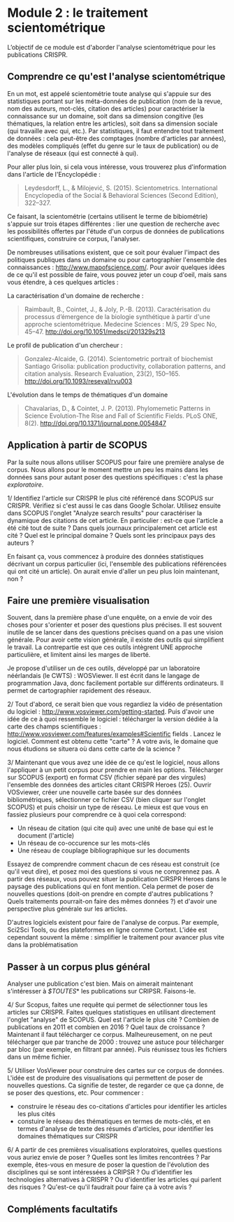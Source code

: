 # Module 2 : le traitement scientométrique

L’objectif de ce module est d'aborder l'analyse scientométrique pour les publications CRISPR.

## Comprendre ce qu'est l'analyse scientométrique

En un mot, est appelé scientométrie toute analyse qui s'appuie sur des statistiques portant sur les méta-données de publication (nom de la revue, nom des auteurs, mot-clés, citation des articles) pour caractériser la connaissance sur un domaine, soit dans sa dimension congitive (les thématiques, la relation entre les articles), soit dans sa dimension sociale (qui travaille avec qui, etc.). Par statistiques, il faut entendre tout traitement de données : cela peut-être des comptages (nombre d'articles par années), des modèles compliqués (effet du genre sur le taux de publication) ou de l'analyse de réseaux (qui est connecté à qui).

Pour aller plus loin, si cela vous intéresse, vous trouverez plus d'information dans l'article de l'Encyclopédie :

> Leydesdorff, L., & Milojević, S. (2015). Scientometrics. International Encyclopedia of the Social & Behavioral Sciences (Second Edition), 322–327.

Ce faisant, la scientométrie (certains utilisent le terme de bibiométrie) s'appuie sur trois étapes différentes : lier une question de recherche avec les possibilités offertes par l'étude d'un corpus de données de publications scientifiques, construire ce corpus, l'analyser.

De nombreuses utilisations existent, que ce soit pour évaluer l'impact des politiques publiques dans un domaine ou pour cartographier l'ensemble des connaissances : http://www.mapofscience.com/. Pour avoir quelques idées de ce qu'il est possible de faire, vous pouvez jeter un coup d'oeil, mais sans vous étendre, à ces quelques articles :

La caractérisation d'un domaine de recherche :

> Raimbault, B., Cointet, J., & Joly, P.-B. (2013). Caractérisation du processus d’émergence de la biologie synthétique à partir d'une approche scientométrique. Medecine Sciences : M/S, 29 Spec No, 45–47. http://doi.org/10.1051/medsci/201329s213

Le profil de publication d'un chercheur :

> Gonzalez-Alcaide, G. (2014). Scientometric portrait of biochemist Santiago Grisolia: publication productivity, collaboration patterns, and citation analysis. Research Evaluation, 23(2), 150–165. http://doi.org/10.1093/reseval/rvu003

L'évolution dans le temps de thématiques d'un domaine

> Chavalarias, D., & Cointet, J. P. (2013). Phylomemetic Patterns in Science Evolution-The Rise and Fall of Scientific Fields. PLoS ONE, 8(2). http://doi.org/10.1371/journal.pone.0054847



## Application à partir de SCOPUS

Par la suite nous allons utiliser SCOPUS pour faire une première analyse de corpus. Nous allons pour le moment mettre un peu les mains dans les données sans pour autant poser des questions spécifiques : c'est la phase *exploratoire*.

1/ Identifiez l'article sur CRISPR le plus cité référencé dans SCOPUS sur CRISPR. Vérifiez si c'est aussi le cas dans Google Scholar. Utilisez ensuite dans SCOPUS l'onglet "Analyze search results" pour caractériser la dynamique des citations de cet article. En particulier : est-ce que l'article a été cité tout de suite ? Dans quels journaux principalement cet article est cité ? Quel est le principal domaine ? Quels sont les principaux pays des auteurs ? 

En faisant ça, vous commencez à produire des données statistiques décrivant un corpus particulier (ici, l'ensemble des publications référencées qui ont cité un article). On aurait envie d'aller un peu plus loin maintenant, non ?

## Faire une première visualisation

Souvent, dans la première phase d'une enquête, on a envie de voir des choses pour s'orienter et poser des questions plus précises. Il est souvent inutile de se lancer dans des questions précises quand on a pas une vision générale. Pour avoir cette vision générale, il existe des outils qui simplifient le travail. La contrepartie est que ces outils intègrent UNE approche particulière, et limitent ainsi les marges de liberté.

Je propose d'utiliser un de ces outils, développé par un laboratoire néérlandais (le CWTS) : WOSViewer. Il est écrit dans le langage de programmation Java, donc facilement portable sur différents ordinateurs. Il permet de cartographier rapidement des réseaux.

2/ Tout d'abord, ce serait bien que vous regardiez la vidéo de présentation du logiciel : http://www.vosviewer.com/getting-started. Puis d'avoir une idée de ce à quoi ressemble le logiciel : télécharger la version dédiée à la carte des champs scientifiques : http://www.vosviewer.com/features/examples#Scientific fields . Lancez le logiciel. Comment est obtenu cette "carte" ? A votre avis, le domaine que nous étudions se situera où dans cette carte de la science ?

3/ Maintenant que vous avez une idée de ce qu'est le logiciel, nous allons l'appliquer à un petit corpus pour prendre en main les options. Télécharger sur SCOPUS (export) en format CSV (fichier séparé par des virgules) l'ensemble des données des articles citant CRISPR Heroes (25). Ouvrir VOSviewer, créer une nouvelle carte basée sur des données bibliométriques, sélectionner ce fichier CSV (bien cliquer sur l'onglet SCOPUS) et puis choisir un type de réseau. Le mieux est que vous en fassiez plusieurs pour comprendre ce à quoi cela correspond:

- Un réseau de citation (qui cite qui) avec une unité de base qui est le document (l'article)
- Un réseau de co-occurence sur les mots-clés
- Une réseau de couplage bibliographique sur les documents

Essayez de comprendre comment chacun de ces réseau est construit (ce qu'il veut dire), et posez moi des questions si vous ne comprennez pas. A partir des réseaux, vous pouvez situer la publication CIRSPR Heroes dans le paysage des publications qui en font mention. Cela permet de poser de nouvelles questions (doit-on prendre en compte d'autres publications ? Quels traitements pourrait-on faire des mêmes données ?) et d'avoir une perspective plus générale sur les articles.

D'autres logiciels existent pour faire de l'analyse de corpus. Par exemple, Sci2Sci Tools, ou des plateformes en ligne comme Cortext. L'idée est cependant souvent la même : simplifier le traitement pour avancer plus vite dans la problématisation

## Passer à un corpus plus général

Analyser une publication c'est bien. Mais on aimerait maintenant s'intéresser à *$TOUTES** les publications sur CRIPSR. Faisons-le. 

4/ Sur Scopus, faites une requête qui permet de sélectionner tous les articles sur CRISPR. Faites quelques statistiques en utilisant directement l'onglet "analyse" de SCOPUS. Quel est l'article le plus cité ? Combien de publications en 2011 et combien en 2016 ? Quel taux de croissance ? Maintenant il faut télécharger ce corpus. Malheureusement, on ne peut télécharger que par tranche de 2000 : trouvez une astuce pour télécharger par bloc (par exemple, en filtrant par année). Puis réunissez tous les fichiers dans un même fichier.

5/ Utiliser VosViewer pour construire des cartes sur ce corpus de données. L'idée est de produire des visualisations qui permettent de poser de nouvelles questions. Ca signifie de tester, de regarder ce que ça donne, de se poser des questions, etc. Pour commencer :
- construire le réseau des co-citations d'articles pour identifier les articles les plus cités
- constuire le réseau des thématiques en termes de mots-clés, et en termes d'analyse de texte des résumés d'articles, pour identifier les domaines thématiques sur CRISPR


6/ A partir de ces premières visualisations exploratoires, quelles questions vous auriez envie de poser ? Quelles sont les limites rencontrées ? Par exemple, êtes-vous en mesure de poser la question de l'évolution des disciplines qui se sont intéressées à CRIPSR ? Ou d'identifier les technologies alternatives à CRISPR ? Ou d'identifier les articles qui parlent des risques ? Qu'est-ce qu'il faudrait pour faire ça à votre avis ? 

## Compléments facultatifs

